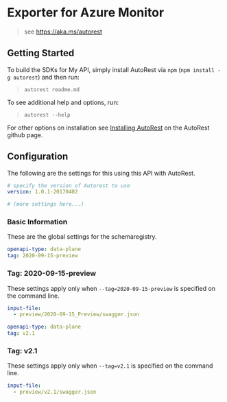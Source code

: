 # Exporter for Azure Monitor
> see https://aka.ms/autorest

## Getting Started

To build the SDKs for My API, simply install AutoRest via `npm` (`npm install -g autorest`) and then run:

> `autorest readme.md`

To see additional help and options, run:

> `autorest --help`

For other options on installation see [Installing AutoRest](https://aka.ms/autorest/install) on the AutoRest github page.

## Configuration

The following are the settings for this using this API with AutoRest.

``` yaml
# specify the version of Autorest to use
version: 1.0.1-20170402

# (more settings here...)
```

### Basic Information

These are the global settings for the schemaregistry.

```yaml
openapi-type: data-plane
tag: 2020-09-15-preview
```

### Tag: 2020-09-15-preview

These settings apply only when `--tag=2020-09-15-preview` is specified on the command line.

```yaml $(tag) == '2020-09-15-preview'
input-file:
  - preview/2020-09-15_Preview/swagger.json
```

```yaml
openapi-type: data-plane
tag: v2.1
```

### Tag: v2.1

These settings apply only when `--tag=v2.1` is specified on the command line.

```yaml $(tag) == 'v2.1'
input-file:
  - preview/v2.1/swagger.json
```

